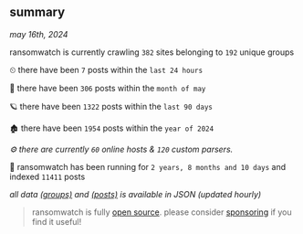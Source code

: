 
## summary
_may 16th, 2024_

ransomwatch is currently crawling `382` sites belonging to `192` unique groups

⏲ there have been `7` posts within the `last 24 hours`

🦈 there have been `306` posts within the `month of may`

🪐 there have been `1322` posts within the `last 90 days`

🏚 there have been `1954` posts within the `year of 2024`

_⚙️ there are currently `60` online hosts & `120` custom parsers._

🦕 ransomwatch has been running for `2 years, 8 months and 10 days` and indexed `11411` posts

_all data  [(groups)](http://ransomwhat.telemetry.ltd/groups) and [(posts)](http://ransomwhat.telemetry.ltd/posts) is available in JSON (updated hourly)_

> ransomwatch is fully [open source](https://github.com/joshhighet/ransomwatch#ransomwatch--). please consider [sponsoring](https://github.com/sponsors/joshhighet) if you find it useful!
